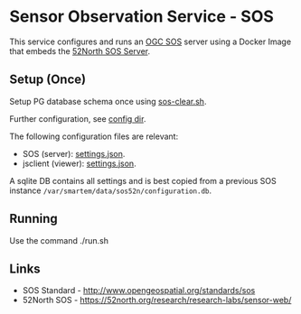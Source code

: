 # Sensor Observation Service - SOS

This service configures and runs 
an [OGC SOS](http://www.opengeospatial.org/standards/sos) server using 
a Docker Image that embeds the [52North SOS Server](https://github.com/52North/SOS).

## Setup (Once)

Setup PG database schema once using [sos-clear.sh](config/sos-clear.sh).

Further configuration, see [config dir](config).

The following configuration files are relevant:

* SOS (server): [settings.json](config/settings.json).
* jsclient (viewer): [settings.json](config/jsclient/settings.json).

A sqlite DB contains all settings and is best copied from 
a previous SOS instance `/var/smartem/data/sos52n/configuration.db`.

## Running

Use the command ./run.sh

## Links

* SOS Standard - http://www.opengeospatial.org/standards/sos
* 52North SOS - https://52north.org/research/research-labs/sensor-web/


